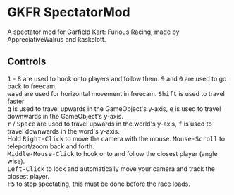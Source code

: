 # GKFR SpectatorMod
A spectator mod for Garfield Kart: Furious Racing, made by AppreciativeWalrus and kaskelott.

## Controls
<kbd>1</kbd> - <kbd>8</kbd> are used to hook onto players and follow them. <kbd>9</kbd> and <kbd>0</kbd> are used to go back to freecam. <br />
<kbd>w</kbd><kbd>a</kbd><kbd>s</kbd><kbd>d</kbd> are used for horizontal movement in freecam. <kbd>Shift</kbd> is used to travel faster <br />
<kbd>q</kbd> is used to travel upwards in the GameObject's y-axis, <kbd>e</kbd> is used to travel downwards in the GameObject's y-axis. <br />
<kbd>r</kbd> / <kbd>Space</kbd> are used to travel upwards in the world's y-axis, <kbd>f</kbd> is used to travel downwards in the word's y-axis. <br />
Hold <kbd>Right-Click</kbd> to move the camera with the mouse. <kbd>Mouse-Scroll</kbd> to teleport/zoom back and forth. <br />
<kbd>Middle-Mouse-Click</kbd> to hook onto and follow the closest player (angle wise). <br /> 
<kbd>Left-Click</kbd> to lock and automatically move your camera and track the closest player. <br />
<kbd>F5</kbd> to stop spectating, this must be done before the race loads.

